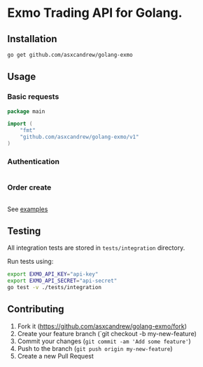 # Exmo Trading API for Golang.

## Installation

``` bash
go get github.com/asxcandrew/golang-exmo
```

## Usage

### Basic requests

``` go
package main

import (
	"fmt"
	"github.com/asxcandrew/golang-exmo/v1"
)

```

### Authentication

``` go

```

### Order create

``` go

```

See [examples](https://github.com/asxcandrew/golang-exmo/tree/master/examples)

## Testing

All integration tests are stored in `tests/integration` directory.

Run tests using:
``` bash
export EXMO_API_KEY="api-key"
export EXMO_API_SECRET="api-secret"
go test -v ./tests/integration
```

## Contributing

1. Fork it (https://github.com/asxcandrew/golang-exmo/fork)
2. Create your feature branch (`git checkout -b my-new-feature)
3. Commit your changes (`git commit -am 'Add some feature'`)
4. Push to the branch (`git push origin my-new-feature`)
5. Create a new Pull Request
